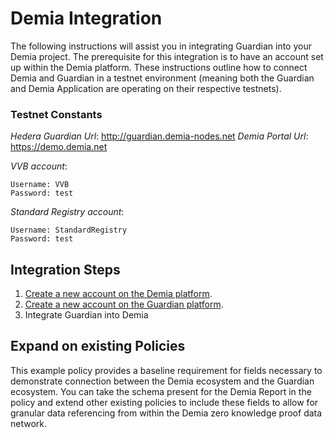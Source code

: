 # Demia Integration 

The following instructions will assist you in integrating Guardian into your Demia project. The prerequisite for this 
integration is to have an account set up within the Demia platform. These instructions outline how to connect Demia and 
Guardian in a testnet environment (meaning both the Guardian and Demia Application are operating on their respective testnets).

### Testnet Constants

*Hedera Guardian Url*: http://guardian.demia-nodes.net
*Demia Portal Url*: https://demo.demia.net 


*VVB account*:
```
Username: VVB 
Password: test
```

*Standard Registry account*:
```
Username: StandardRegistry
Password: test
```

## Integration Steps
1. [Create a new account on the Demia platform](DemiaSetup.md).
2. [Create a new account on the Guardian platform](GuardianSetup.md).
3. Integrate Guardian into Demia


## Expand on existing Policies
This example policy provides a baseline requirement for fields necessary to demonstrate connection
between the Demia ecosystem and the Guardian ecosystem. You can take the schema present for the Demia 
Report in the policy and extend other existing policies to include these fields to allow for granular 
data referencing from within the Demia zero knowledge proof data network. 